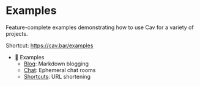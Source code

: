 # Examples

Feature-complete examples demonstrating how to use Cav for a variety of
projects.

Shortcut: https://cav.bar/examples

- 📍 Examples
  - [Blog](./blog): Markdown blogging
  - [Chat](./chat): Ephemeral chat rooms
  - [Shortcuts](./shortcuts): URL shortening